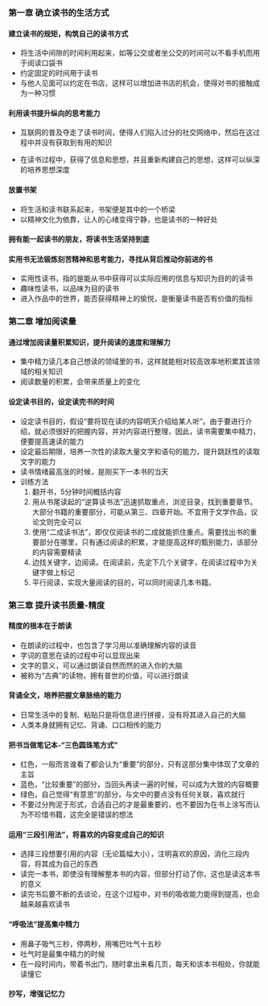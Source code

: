 ### 第一章 确立读书的生活方式

#### 建立读书的规矩，构筑自己的读书方式
- 将生活中间隙的时间利用起来，如等公交或者坐公交的时间可以不看手机而用于阅读口袋书
- 约定固定的时间用于读书
- 与他人见面可以约定在书店，这样可以增加进书店的机会，使得对书的接触成为一种习惯

#### 利用读书提升纵向的思考能力
- 互联网的普及夺走了读书时间，使得人们陷入过分的社交网络中，然后在这过程中并没有获取到有用的知识

- 在读书过程中，获得了信息和思想，并且重新构建自己的思想，这样可以纵深的培养思想深度


#### 放置书架
- 将生活和读书联系起来，书架便是其中的一个桥梁
- 以精神文化为依靠，让人的心绪变得宁静，也是读书的一种好处


#### 拥有能一起读书的朋友，将读书生活坚持到底

#### 实用书无法锻炼刻苦精神和思考能力，寻找从背后推动你前进的书
- 实用性读书，指的是能从书中获得可以实际应用的信息与知识为目的的读书
- 趣味性读书，以品味为目的读书
- 进入作品中的世界，能否获得精神上的愉悦，是衡量读书是否有价值的指标


### 第二章 增加阅读量

#### 通过增加阅读量积累知识，提升阅读的速度和理解力
- 集中精力读几本自己想读的领域里的书，这样就能相对较高效率地积累其该领域的相关知识
- 阅读数量的积累，会带来质量上的变化

#### 设定读书目的，设定读完书的时间
- 设定读书目的，假设“要将现在读的内容明天介绍给某人听”。由于要进行介绍，就必须很好的把握内容，并对内容进行整理，因此，读书需要集中精力，便要提高速读的能力
- 设定最后期限，培养一次性的读取大量文字和语句的能力，提升跳跃性的读取文字的能力
- 读书情绪最高涨的时候，是刚买下一本书的当天
- 训练方法
    1. 翻开书，5分钟时间概括内容
    2. 用从书尾读起的“逆算读书法”迅速抓取重点，浏览目录，找到重要章节。大部分书籍的重要部分，可能从第三、四章开始。不宜用于文学作品，议论文则完全可以
    3. 使用“二成读书法”，即仅仅阅读书的二成就能抓住重点。需要找出书的重要部分在哪里，只有通过阅读的积累，才能提高这样的甄别能力，该部分的内容需要精读
    4. 边找关键字，边阅读。在阅读前，先定下几个关键字，在阅读过程中为关键字做上标记
    5. 平行阅读，实现大量阅读的目的，可以同时阅读几本书籍。

### 第三章 提升读书质量-精度

#### 精度的根本在于朗读
- 在朗读的过程中，也包含了学习用以准确理解内容的读音
- 字词的意思在读的过程中可以显现出来
- 文字的意义，可以通过朗读自然而然的进入你的大脑
- 被称为“古典”的读物，拥有普世的价值，可以进行朗读

#### 背诵全文，培养把握文章脉络的能力
- 日常生活中的复制、粘贴只是将信息进行拼接，没有将其进入自己的大脑
- 人类本身就拥有记忆、背诵、口口相传的能力

#### 把书当做笔记本-“三色圆珠笔方式”
- 红色，一般而言谁看了都会认为“重要”的部分，只有这部分集中体现了文章的主旨
- 蓝色，“比较重要”的部分，当回头再读一遍的时候，可以成为大致的内容概要
- 绿色，自己觉得“有意思”的部分，与文中的要点没有任何关联，喜欢就行
- 不要过分拘泥于形式，合适自己的才是最重要的，也不要因为在书上涂写而认为不珍惜书籍，这完全是错误的想法

#### 运用“三段引用法”，将喜欢的内容变成自己的知识
- 选择三段想要引用的内容（无论篇幅大小），注明喜欢的原因，消化三段内容，将其成为自己的东西
- 读完一本书，即使没有理解整本书的内容，但部分打动了你，这也是读这本书的意义
- 读完书后要不断的去谈论，在这个过程中，对书的吸收能力能得到提高，也会越来越喜欢读书

#### “呼吸法”提高集中精力
- 用鼻子吸气三秒，停两秒，用嘴巴吐气十五秒
- 吐气时是最集中精力的时候
- 在一段时间内，带着书出门，随时拿出来看几页，每天和该本书相处，你就能读懂它

#### 抄写，增强记忆力
